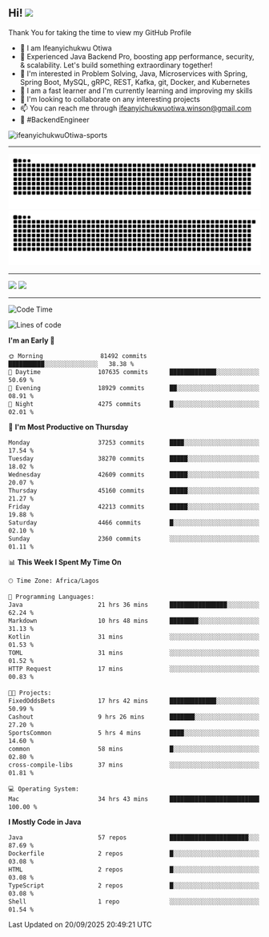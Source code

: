 <!-- BLOG-POST-LIST:START --><!-- BLOG-POST-LIST:END -->

## Hi! <img src="https://media.giphy.com/media/hvRJCLFzcasrR4ia7z/giphy.gif" width="4%"> 

Thank You for taking the time to view my GitHub Profile

- 👋 I am Ifeanyichukwu Otiwa
- 🚀 Experienced Java Backend Pro, boosting app performance, security, & scalability. Let's build something extraordinary together!
- 👀 I'm interested in Problem Solving, Java, Microservices with Spring, Spring Boot, MySQL, gRPC, REST, Kafka, git, Docker, and Kubernetes
- 🌱 I am a fast learner and I'm currently learning and improving my skills
- 💞️ I'm looking to collaborate on any interesting projects
- 📫 You can reach me through ifeanyichukwuotiwa.winson@gmail.com
- 🚀 #BackendEngineer

<p align="left" marginTop="10px"> <img src="https://komarev.com/ghpvc/?username=ifeanyichukwuOtiwa-sports&label=Profile%20views&color=0e75b6&style=for-the-badge" alt="ifeanyichukwuOtiwa-sports" /> </p>

***

<!--🐍📈SNAKEGRAPH / 🌐WEBSITE: https://github.com/Platane/snk -->
![github contribution grid snake animation](https://raw.githubusercontent.com/ifeanyichukwuOtiwa-sports/ifeanyichukwuOtiwa-sports/output/github-contribution-grid-snake-dark.svg#gh-dark-mode-only)![github contribution grid snake animation](https://raw.githubusercontent.com/ifeanyichukwuOtiwa-sports/ifeanyichukwuOtiwa-sports/output/github-contribution-grid-snake.svg#gh-light-mode-only)

***

<p float="left">
  <img float="left" src="https://github-readme-stats.vercel.app/api?username=ifeanyichukwuOtiwa-sports&count_private=true&include_all_commits=true&theme=react&show_icons=true" />
  <img float="right" src="https://github-readme-stats.vercel.app/api/top-langs/?username=ifeanyichukwuOtiwa-sports&layout=compact&show_icons=true&theme=react" /> 
</p>

***



<!--START_SECTION:waka-->
![Code Time](http://img.shields.io/badge/Code%20Time-4%2C233%20hrs%2059%20mins-blue)

![Lines of code](https://img.shields.io/badge/From%20Hello%20World%20I%27ve%20Written-60.6%20million%20lines%20of%20code-blue)

**I'm an Early 🐤** 

```text
🌞 Morning                81492 commits       ██████████░░░░░░░░░░░░░░░   38.38 % 
🌆 Daytime                107635 commits      █████████████░░░░░░░░░░░░   50.69 % 
🌃 Evening                18929 commits       ██░░░░░░░░░░░░░░░░░░░░░░░   08.91 % 
🌙 Night                  4275 commits        █░░░░░░░░░░░░░░░░░░░░░░░░   02.01 % 
```
📅 **I'm Most Productive on Thursday** 

```text
Monday                   37253 commits       ████░░░░░░░░░░░░░░░░░░░░░   17.54 % 
Tuesday                  38270 commits       █████░░░░░░░░░░░░░░░░░░░░   18.02 % 
Wednesday                42609 commits       █████░░░░░░░░░░░░░░░░░░░░   20.07 % 
Thursday                 45160 commits       █████░░░░░░░░░░░░░░░░░░░░   21.27 % 
Friday                   42213 commits       █████░░░░░░░░░░░░░░░░░░░░   19.88 % 
Saturday                 4466 commits        █░░░░░░░░░░░░░░░░░░░░░░░░   02.10 % 
Sunday                   2360 commits        ░░░░░░░░░░░░░░░░░░░░░░░░░   01.11 % 
```


📊 **This Week I Spent My Time On** 

```text
🕑︎ Time Zone: Africa/Lagos

💬 Programming Languages: 
Java                     21 hrs 36 mins      ████████████████░░░░░░░░░   62.24 % 
Markdown                 10 hrs 48 mins      ████████░░░░░░░░░░░░░░░░░   31.13 % 
Kotlin                   31 mins             ░░░░░░░░░░░░░░░░░░░░░░░░░   01.53 % 
TOML                     31 mins             ░░░░░░░░░░░░░░░░░░░░░░░░░   01.52 % 
HTTP Request             17 mins             ░░░░░░░░░░░░░░░░░░░░░░░░░   00.83 % 

🐱‍💻 Projects: 
FixedOddsBets            17 hrs 42 mins      █████████████░░░░░░░░░░░░   50.99 % 
Cashout                  9 hrs 26 mins       ███████░░░░░░░░░░░░░░░░░░   27.20 % 
SportsCommon             5 hrs 4 mins        ████░░░░░░░░░░░░░░░░░░░░░   14.60 % 
common                   58 mins             █░░░░░░░░░░░░░░░░░░░░░░░░   02.80 % 
cross-compile-libs       37 mins             ░░░░░░░░░░░░░░░░░░░░░░░░░   01.81 % 

💻 Operating System: 
Mac                      34 hrs 43 mins      █████████████████████████   100.00 % 
```

**I Mostly Code in Java** 

```text
Java                     57 repos            ██████████████████████░░░   87.69 % 
Dockerfile               2 repos             █░░░░░░░░░░░░░░░░░░░░░░░░   03.08 % 
HTML                     2 repos             █░░░░░░░░░░░░░░░░░░░░░░░░   03.08 % 
TypeScript               2 repos             █░░░░░░░░░░░░░░░░░░░░░░░░   03.08 % 
Shell                    1 repo              ░░░░░░░░░░░░░░░░░░░░░░░░░   01.54 % 
```




 Last Updated on 20/09/2025 20:49:21 UTC
<!--END_SECTION:waka-->

<!--
<p align="center">
![trophy](https://github-profile-trophy.vercel.app/?username=ifeanyichukwuOtiwa-sports&theme=onedark) (https://github.com/ryo-ma/github-profile-trophy)
</p>
-->

<!---
ifeanyi-otiwa/ifeanyi-otiwa is a ✨ special ✨ repository because its `README.md` (this file) appears on your GitHub profile.
You can click the Preview link to take a look at your changes.
--->
